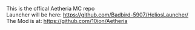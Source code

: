 This is the offical Aetheria MC repo </br>
Launcher will be here:
https://github.com/Badbird-5907/HeliosLauncher/
</br>
The Mod is at: https://github.com/10ion/Aetheria
